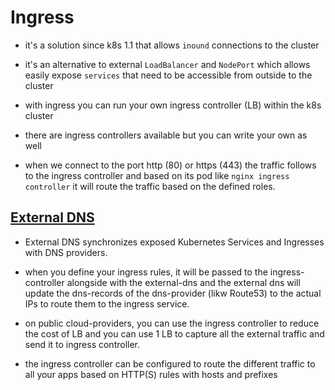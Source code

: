 # Ingress

- it's a solution since k8s 1.1 that allows `inound` connections to the cluster

- it's an alternative to external `LoadBalancer` and `NodePort` which allows easily expose `services` that need to be accessible from outside to the cluster

- with ingress you can run your own ingress controller (LB) within the k8s cluster

- there are ingress controllers available but you can write your own as well

- when we connect to the port http (80) or https (443) the traffic follows to the ingress controller and based on its pod like `nginx ingress controller` it will route the traffic based on the defined roles.

## [External DNS](https://github.com/kubernetes-sigs/external-dns)

- External DNS synchronizes exposed Kubernetes Services and Ingresses with DNS providers.

- when you define your ingress rules, it will be passed to the ingress-controller alongside with the external-dns and the external dns will update the dns-records of the dns-provider (likw Route53) to the actual IPs to route them to the ingress service.

- on public cloud-providers, you can use the ingress controller to reduce the cost of LB and you can use 1 LB to capture all the external traffic and send it to ingress controller.

- the ingress controller can be configured to route the different traffic to all your apps based on HTTP(S) rules with hosts and prefixes
